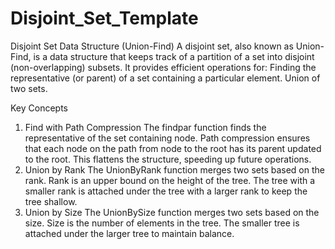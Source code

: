 # Disjoint_Set_Template
Disjoint Set Data Structure (Union-Find) A disjoint set, also known as Union-Find, is a data structure that keeps track of a partition of a set into disjoint (non-overlapping) subsets. It provides efficient operations for:  Finding the representative (or parent) of a set containing a particular element. Union of two sets.


Key Concepts
1. Find with Path Compression
The findpar function finds the representative of the set containing node.
Path compression ensures that each node on the path from node to the root has its parent updated to the root. This flattens the structure, speeding up future operations.
2. Union by Rank
The UnionByRank function merges two sets based on the rank.
Rank is an upper bound on the height of the tree. The tree with a smaller rank is attached under the tree with a larger rank to keep the tree shallow.
3. Union by Size
The UnionBySize function merges two sets based on the size.
Size is the number of elements in the tree. The smaller tree is attached under the larger tree to maintain balance.
